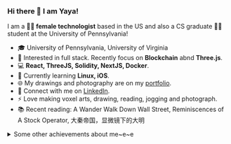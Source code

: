 ### Hi there 👋  I am Yaya!

I am a **👩‍💻 female technologist** based in the US and also a CS graduate 👩‍🎓 student at the University of Pennsylvania!  

* 🎓  University of Pennsylvania, University of Virginia
* 🧐   Interested in full stack. Recently focus on **Blockchain** abnd **Three.js**.
* 💻   **React, ThreeJS, Solidity, NextJS, Docker**.
* 🌱   Currently learning **Linux, iOS**.
* 🌐   My drawings and photography are on my [portfolio](https://www.yayingliang.com).
* 🤝   Connect with me on [LinkedIn](https://www.linkedin.com/in/yaya-l-8a28171a2/).
* ⚡    Love making voxel arts, drawing, reading, jogging and photograph.
* 📚   Recent reading: A Wander Walk Down Wall Street, Reminiscences of A Stock Operator, 大秦帝国，显微镜下的大明

<details>
  <summary>Some other achievements about me~e~e</summary>
  <br>

* 💖   Be proud of UVA & UPenn. 🐾 Proud WaHoo & Quaker. Love Algorithms.
* 🎉   Been a math teacher at **AMHS** (top 1 high school in the US) for 3 years.


<!-- - 🔭 I’m currently working on ...
- 🌱 I’m currently learning ...
- 👯 I’m looking to collaborate on ...
- 🤔 I’m looking for help with ...
- 💬 Ask me about ...
- 📫 How to reach me: ...
- 😄 Pronouns: ...
- ⚡ Fun fact: ... -->

